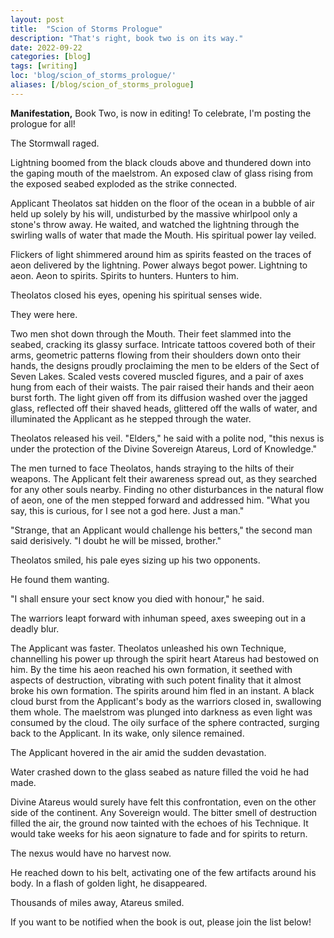```yaml
---
layout: post
title:  "Scion of Storms Prologue"
description: "That's right, book two is on its way."
date: 2022-09-22
categories: [blog]
tags: [writing]
loc: 'blog/scion_of_storms_prologue/'
aliases: [/blog/scion_of_storms_prologue]
---
```


**Manifestation,** Book Two, is now in editing! To celebrate, I'm posting the prologue for all! 

<div class="writing-extract" markdown="1">

The Stormwall raged. 

Lightning boomed from the black clouds above and thundered down into the gaping mouth of the maelstrom. An exposed claw of glass rising from the exposed seabed exploded as the strike connected. 

Applicant Theolatos sat hidden on the floor of the ocean in a bubble of air held up solely by his will, undisturbed by the massive whirlpool only a stone's throw away. He waited, and watched the lightning through the swirling walls of water that made the Mouth. His spiritual power lay veiled.

Flickers of light shimmered around him as spirits feasted on the traces of aeon delivered by the lightning. Power always begot power. Lightning to aeon. Aeon to spirits. Spirits to hunters. Hunters to him.

Theolatos closed his eyes, opening his spiritual senses wide. 

They were here.

Two men shot down through the Mouth. Their feet slammed into the seabed, cracking its glassy surface. Intricate tattoos covered both of their arms, geometric patterns flowing from their shoulders down onto their hands, the designs proudly proclaiming the men to be elders of the Sect of Seven Lakes. Scaled vests covered muscled figures, and a pair of  axes hung from each of their waists. The pair raised their hands and their aeon burst forth. The light given off from its diffusion washed over the jagged glass, reflected off their shaved heads, glittered off the walls of water, and illuminated the Applicant as he stepped through the water. 

Theolatos released his veil. "Elders," he said with a polite nod, "this nexus is under the protection of the Divine Sovereign Atareus, Lord of Knowledge."

The men turned to face Theolatos, hands straying to the hilts of their weapons. The Applicant felt their awareness spread out, as they searched for any other souls nearby. Finding no other disturbances in the natural flow of aeon, one of the men stepped forward and addressed him. "What you say, this is curious, for I see not a god here. Just a man."

"Strange, that an Applicant would challenge his betters," the second man said derisively. "I doubt he will be missed, brother."

Theolatos smiled, his pale eyes sizing up his two opponents. 

He found them wanting.

"I shall ensure your sect know you died with honour," he said.

The warriors leapt forward with inhuman speed, axes sweeping out in a deadly blur.

The Applicant was faster. Theolatos unleashed his own Technique, channelling his power up through the spirit heart Atareus had bestowed on him. By the time his aeon reached his own formation, it seethed with aspects of destruction, vibrating with such potent finality that it almost broke his own formation. The spirits around him fled in an instant. A black cloud burst from the Applicant's body as the warriors closed in, swallowing them whole. The maelstrom was plunged into darkness as even light was consumed by the cloud. The oily surface of the sphere contracted, surging back to the Applicant. In its wake, only silence remained.

The Applicant hovered in the air amid the sudden devastation.

Water crashed down to the glass seabed as nature filled the void he had made.

Divine Atareus would surely have felt this confrontation, even on the other side of the continent. Any Sovereign would. The bitter smell of destruction filled the air, the ground now tainted with the echoes of his Technique. It would take weeks for his aeon signature to fade and for spirits to return. 

The nexus would have no harvest now.

He reached down to his belt, activating one of the few artifacts around his body. In a flash of golden light, he disappeared.

Thousands of miles away, Atareus smiled.


</div>




If you want to be notified when the book is out, please join the list below!


